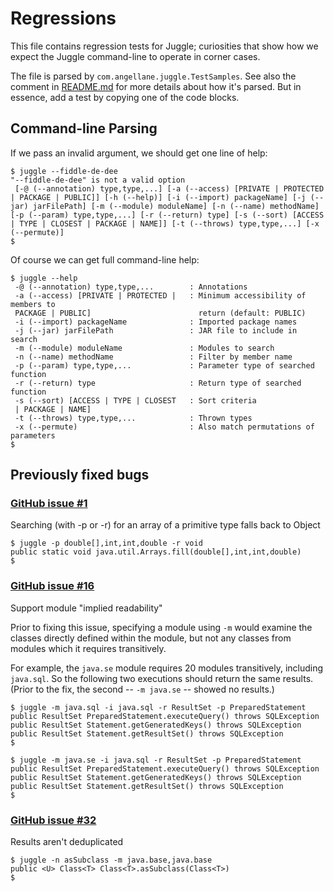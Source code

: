 # Regressions

This file contains regression tests for Juggle; curiosities that show
how we expect the Juggle command-line to operate in corner cases.

The file is parsed by `com.angellane.juggle.TestSamples`. See also the
comment in [README.md](README.md) for more details about how it's parsed.
But in essence, add a test by copying one of the code blocks.

## Command-line Parsing

If we pass an invalid argument, we should get one line of help:

````
$ juggle --fiddle-de-dee
"--fiddle-de-dee" is not a valid option
 [-@ (--annotation) type,type,...] [-a (--access) [PRIVATE | PROTECTED | PACKAGE | PUBLIC]] [-h (--help)] [-i (--import) packageName] [-j (--jar) jarFilePath] [-m (--module) moduleName] [-n (--name) methodName] [-p (--param) type,type,...] [-r (--return) type] [-s (--sort) [ACCESS | TYPE | CLOSEST | PACKAGE | NAME]] [-t (--throws) type,type,...] [-x (--permute)]
$
````

Of course we can get full command-line help:

````
$ juggle --help
 -@ (--annotation) type,type,...        : Annotations
 -a (--access) [PRIVATE | PROTECTED |   : Minimum accessibility of members to
 PACKAGE | PUBLIC]                        return (default: PUBLIC)
 -i (--import) packageName              : Imported package names
 -j (--jar) jarFilePath                 : JAR file to include in search
 -m (--module) moduleName               : Modules to search
 -n (--name) methodName                 : Filter by member name
 -p (--param) type,type,...             : Parameter type of searched function
 -r (--return) type                     : Return type of searched function
 -s (--sort) [ACCESS | TYPE | CLOSEST   : Sort criteria
 | PACKAGE | NAME]                         
 -t (--throws) type,type,...            : Thrown types
 -x (--permute)                         : Also match permutations of parameters
$
````

## Previously fixed bugs

### [GitHub issue #1](https://github.com/paul-bennett/juggle/issues/1)

Searching (with -p or -r) for an array of a primitive type falls back to Object


````
$ juggle -p double[],int,int,double -r void
public static void java.util.Arrays.fill(double[],int,int,double)
$
````

### [GitHub issue #16](https://github.com/paul-bennett/juggle/issues/32)

Support module "implied readability"

Prior to fixing this issue, specifying a module using `-m` would examine the classes
directly defined within the module, but not any classes from modules which it requires
transitively.

For example, the `java.se` module requires 20 modules transitively, including `java.sql`.
So the following two executions should return the same results.  (Prior to the fix,
the second -- `-m java.se` -- showed no results.)

````
$ juggle -m java.sql -i java.sql -r ResultSet -p PreparedStatement
public ResultSet PreparedStatement.executeQuery() throws SQLException
public ResultSet Statement.getGeneratedKeys() throws SQLException
public ResultSet Statement.getResultSet() throws SQLException
$
````

````
$ juggle -m java.se -i java.sql -r ResultSet -p PreparedStatement
public ResultSet PreparedStatement.executeQuery() throws SQLException
public ResultSet Statement.getGeneratedKeys() throws SQLException
public ResultSet Statement.getResultSet() throws SQLException
$
````

### [GitHub issue #32](https://github.com/paul-bennett/juggle/issues/32)

Results aren't deduplicated

````
$ juggle -n asSubclass -m java.base,java.base
public <U> Class<T> Class<T>.asSubclass(Class<T>)
$
````

